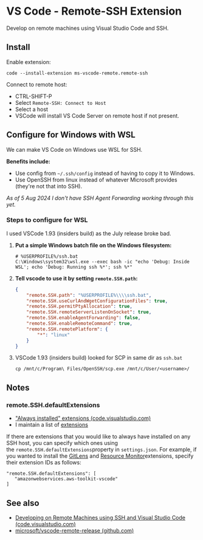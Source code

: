# VS Code - Remote-SSH Extension

Develop on remote machines using Visual Studio Code and SSH.

## Install

Enable extension:
```
code --install-extension ms-vscode-remote.remote-ssh
```
Connect to remote host:

- CTRL-SHIFT-P
- Select `Remote-SSH: Connect to Host`
- Select a host
- VSCode will install VS Code Server on remote host if not present.

## Configure for Windows with WSL

We can make VS Code on Windows use WSL for SSH.

**Benefits include:**

- Use config from `~/.ssh/config` instead of having to copy it to Windows.
- Use OpenSSH from linux instead of whatever Microsoft provides (they're not that into SSH).
 
*As of 5 Aug 2024 I don't have SSH Agent Forwarding working through this yet.*

### Steps to configure for WSL

I used VSCode 1.93 (insiders build) as the July release broke bad.

1. **Put a simple Windows batch file on the Windows filesystem:**

    ```
    # %USERPROFILE%/ssh.bat
    C:\Windows\system32\wsl.exe --exec bash -ic "echo 'Debug: Inside WSL'; echo 'Debug: Running ssh %*'; ssh %*"
    ```
    
2. **Tell vscode to use it by setting `remote.SSH.path`:**

    ```json
    {
        "remote.SSH.path": "%USERPROFILE%\\\\ssh.bat",
        "remote.SSH.useCurlAndWgetConfigurationFiles": true,
        "remote.SSH.permitPtyAllocation": true,
        "remote.SSH.remoteServerListenOnSocket": true,
        "remote.SSH.enableAgentForwarding": false,
        "remote.SSH.enableRemoteCommand": true,
        "remote.SSH.remotePlatform": {
            "*": "linux"
        }
    }
    ```

3. VSCode 1.93 (insiders build) looked for SCP in same dir as `ssh.bat`

    ```
    cp /mnt/c/Program\ Files/OpenSSH/scp.exe /mnt/c/User/<username>/
    ```



## Notes

### remote.SSH.defaultExtensions

- ["Always installed" extensions (code.visualstudio.com)](https://code.visualstudio.com/docs/remote/ssh#_always-installed-extensions)
- I maintain a list of [extensions](extensions.md)

If there are extensions that you would like to always have installed on any SSH host, you can specify which ones using the `remote.SSH.defaultExtensions`property in `settings.json`. For example, if you wanted to install the [GitLens](https://marketplace.visualstudio.com/items?itemName=eamodio.gitlens) and [Resource Monitor](https://marketplace.visualstudio.com/items?itemName=mutantdino.resourcemonitor)extensions, specify their extension IDs as follows:

```
"remote.SSH.defaultExtensions": [
   "amazonwebservices.aws-toolkit-vscode"
]
```


## See also

- [Developing on Remote Machines using SSH and Visual Studio Code (code.visualstudio.com)](https://code.visualstudio.com/docs/remote/ssh)
- [microsoft/vscode-remote-release (github.com)](https://github.com/Microsoft/vscode-remote-release)
